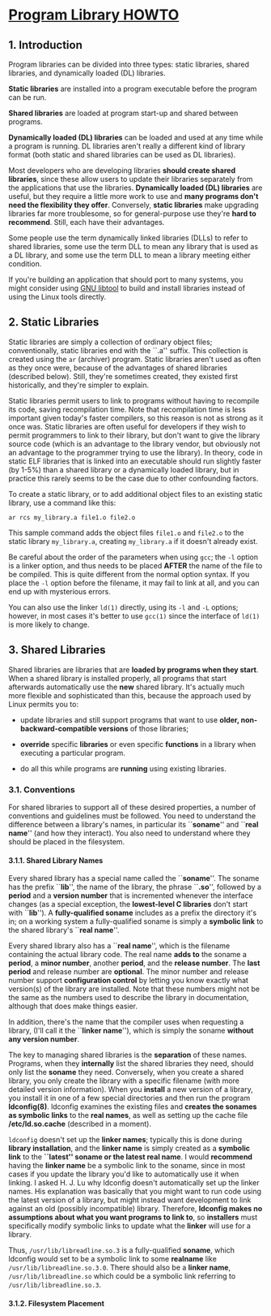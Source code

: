 # [Program Library HOWTO](tldp.org/HOWTO/Program-Library-HOWTO/)

## 1. Introduction

Program libraries can be divided into three types: static libraries, shared libraries, and dynamically loaded (DL) libraries.

**Static libraries** are installed into a program executable before the program can be run.

**Shared libraries** are loaded at program start-up and shared between programs.

**Dynamically loaded (DL) libraries** can be loaded and used at any time while a program is running. DL libraries aren't really a different kind of library format (both static and shared libraries can be used as DL libraries).

Most developers who are developing libraries **should create shared libraries**, since these allow users to update their libraries separately from the applications that use the libraries. **Dynamically loaded (DL) libraries** are useful, but they require a little more work to use and **many programs don't need the flexibility they offer**. Conversely, **static libraries** make upgrading libraries far more troublesome, so for general-purpose use they're **hard to recommend**. Still, each have their advantages.

Some people use the term dynamically linked libraries (DLLs) to refer to shared libraries, some use the term DLL to mean any library that is used as a DL library, and some use the term DLL to mean a library meeting either condition.

If you're building an application that should port to many systems, you might consider using [GNU libtool](http://www.gnu.org/software/libtool/libtool.html) to build and install libraries instead of using the Linux tools directly.

## 2. Static Libraries

Static libraries are simply a collection of ordinary object files; conventionally, static libraries end with the ``.a'' suffix. This collection is created using the `ar` (archiver) program. Static libraries aren't used as often as they once were, because of the advantages of shared libraries (described below). Still, they're sometimes created, they existed first historically, and they're simpler to explain.

Static libraries permit users to link to programs without having to recompile its code, saving recompilation time. Note that recompilation time is less important given today's faster compilers, so this reason is not as strong as it once was. Static libraries are often useful for developers if they wish to permit programmers to link to their library, but don't want to give the library source code (which is an advantage to the library vendor, but obviously not an advantage to the programmer trying to use the library). In theory, code in static ELF libraries that is linked into an executable should run slightly faster (by 1-5%) than a shared library or a dynamically loaded library, but in practice this rarely seems to be the case due to other confounding factors.

To create a static library, or to add additional object files to an existing static library, use a command like this:

    ar rcs my_library.a file1.o file2.o

This sample command adds the object files `file1.o` and `file2.o` to the static library `my_library.a`, creating `my_library.a` if it doesn't already exist.

Be careful about the order of the parameters when using `gcc`; the `-l` option is a linker option, and thus needs to be placed **AFTER** the name of the file to be compiled. This is quite different from the normal option syntax. If you place the `-l` option before the filename, it may fail to link at all, and you can end up with mysterious errors.

You can also use the linker `ld(1)` directly, using its `-l` and `-L` options; however, in most cases it's better to use `gcc(1)` since the interface of `ld(1)` is more likely to change.

## 3. Shared Libraries

Shared libraries are libraries that are **loaded by programs when they start**. When a shared library is installed properly, all programs that start afterwards automatically use the **new** shared library. It's actually much more flexible and sophisticated than this, because the approach used by Linux permits you to: 

* update libraries and still support programs that want to use **older, non-backward-compatible versions** of those libraries;

* **override** specific **libraries** or even specific **functions** in a library when executing a particular program.

* do all this while programs are **running** using existing libraries.

### 3.1. Conventions

For shared libraries to support all of these desired properties, a number of conventions and guidelines must be followed. You need to understand the difference between a library's names, in particular its \`\`**soname**'' and \`\`**real name**'' (and how they interact). You also need to understand where they should be placed in the filesystem.

#### 3.1.1. Shared Library Names

Every shared library has a special name called the \`\`**soname**''. The soname has the prefix \`\`**lib**'', the name of the library, the phrase \`\`**.so**'', followed by a **period** and a **version number** that is incremented whenever the interface changes (as a special exception, the **lowest-level C libraries** don't start with \`\`**lib**''). A **fully-qualified soname** includes as a prefix the directory it's in; on a working system a fully-qualified soname is simply a **symbolic link** to the shared library's \`\`**real name**''.

Every shared library also has a \`\`**real name**'', which is the filename containing the actual library code. The real name **adds to** the soname a **period**, a **minor number**, another **period**, and the **release number**. The **last period** and release number are **optional**. The minor number and release number support **configuration control** by letting you know exactly what version(s) of the library are installed. Note that these numbers might not be the same as the numbers used to describe the library in documentation, although that does make things easier.

In addition, there's the name that the compiler uses when requesting a library, (I'll call it the \`\`**linker name**''), which is simply the soname **without any version number**.

The key to managing shared libraries is the **separation** of these names. Programs, when they **internally** list the shared libraries they need, should only list the **soname** they need. Conversely, when you create a shared library, you only create the library with a specific filename (with more detailed version information). When you **install** a new version of a library, you install it in one of a few special directories and then run the program **ldconfig(8)**. ldconfig examines the existing files and **creates the sonames as symbolic links** to the **real names**, as well as setting up the cache file **/etc/ld.so.cache** (described in a moment).

`ldconfig` doesn't set up the **linker names**; typically this is done during **library installation**, and the **linker name** is simply created as a **symbolic link** to the **\`\`latest'' soname or the latest real name**. I would **recommend** having the **linker name** be a symbolic link to the soname, since in most cases if you update the library you'd like to automatically use it when linking. I asked H. J. Lu why ldconfig doesn't automatically set up the linker names. His explanation was basically that you might want to run code using the latest version of a library, but might instead want development to link against an old (possibly incompatible) library. Therefore, **ldconfig makes no assumptions about what you want programs to link to**, so **installers** must specifically modify symbolic links to update what the **linker** will use for a library.

Thus, `/usr/lib/libreadline.so.3` is a fully-qualified **soname**, which ldconfig would set to be a symbolic link to some **realname** like `/usr/lib/libreadline.so.3.0`. There should also be a **linker name**, `/usr/lib/libreadline.so` which could be a symbolic link referring to `/usr/lib/libreadline.so.3`.

#### 3.1.2. Filesystem Placement

